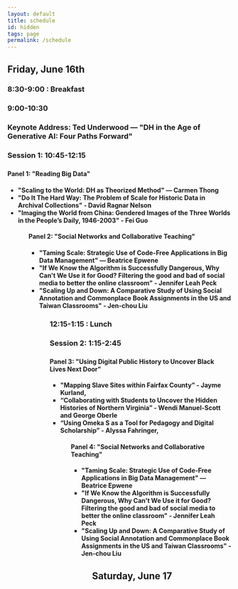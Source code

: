 ```yaml
---
layout: default
title: schedule
id: hidden
tags: page
permalink: /schedule
---
```


<div id="schedule-view">
  <h2>Friday, June 16th</h2>
  <div id="day-1" class="day clearfix hide">
  <h3> 8:30-9:00 : Breakfast <h3>
  <h3> 9:00-10:30 <h3>
    Keynote Address: Ted Underwood — "DH in the Age of Generative AI: Four Paths Forward"    
  <h3> Session 1: 10:45-12:15<h3>
  <h4> Panel 1: "Reading Big Data" <h4> 
    <ul>
  <li>"Scaling to the World: DH as Theorized Method" — Carmen Thong</li>
  <li>"Do It The Hard Way: The Problem of Scale for Historic Data in Archival Collections" - David Ragnar Nelson</li>
  <li>"Imaging the World from China: Gendered Images of the Three Worlds in the People’s Daily, 1946-2003" - Fei Guo</li>
    <ul>
  <h4> Panel 2: "Social Networks and Collaborative Teaching" <h4> 
    <ul>
  <li>"Taming Scale: Strategic Use of Code-Free Applications in Big Data Management" — Beatrice Epwene </li>
  <li>"If We Know the Algorithm is Successfully Dangerous, Why Can't We Use it for Good? Filtering the good and bad of social media to better the online classroom" - Jennifer Leah Peck</li>
  <li>"Scaling Up and Down: A Comparative Study of Using Social Annotation and Commonplace Book Assignments in the US and Taiwan Classrooms" - Jen-chou Liu</li>
<ul>
<h3> 12:15-1:15 : Lunch <h3>
<h3> Session 2: 1:15-2:45<h3>
<h4> Panel 3: "Using Digital Public History to Uncover Black Lives Next Door" <h4> 
    <ul>
  <li>"Mapping Slave Sites within Fairfax County” - Jayme Kurland,</li>
  <li>“Collaborating with Students to Uncover the Hidden Histories of Northern Virginia” - Wendi Manuel-Scott and George Oberle </li>
  <li>“Using Omeka S as a Tool for Pedagogy and Digital Scholarship” - Alyssa Fahringer, </li>
    <ul>
  <h4> Panel 4: "Social Networks and Collaborative Teaching" <h4> 
    <ul>
  <li>"Taming Scale: Strategic Use of Code-Free Applications in Big Data Management" — Beatrice Epwene </li>
  <li>"If We Know the Algorithm is Successfully Dangerous, Why Can't We Use it for Good? Filtering the good and bad of social media to better the online classroom" - Jennifer Leah Peck</li>
  <li>"Scaling Up and Down: A Comparative Study of Using Social Annotation and Commonplace Book Assignments in the US and Taiwan Classrooms" - Jen-chou Liu</li>
<ul>
  <h2>Saturday, June 17</h2>
  <div id="day-2" class="day clearfix hide">
  </div>
</div>

